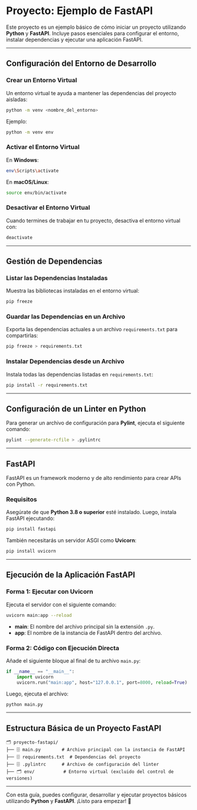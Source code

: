 # Proyecto: Ejemplo de FastAPI

Este proyecto es un ejemplo básico de cómo iniciar un proyecto utilizando **Python** y **FastAPI**. Incluye pasos esenciales para configurar el entorno, instalar dependencias y ejecutar una aplicación FastAPI.

---

## Configuración del Entorno de Desarrollo

### Crear un Entorno Virtual
Un entorno virtual te ayuda a mantener las dependencias del proyecto aisladas:

```bash
python -m venv <nombre_del_entorno>
```

Ejemplo:
```bash
python -m venv env
```

### Activar el Entorno Virtual
En **Windows**:
```bash
env\Scripts\activate
```

En **macOS/Linux**:
```bash
source env/bin/activate
```

### Desactivar el Entorno Virtual
Cuando termines de trabajar en tu proyecto, desactiva el entorno virtual con:
```bash
deactivate
```

---

## Gestión de Dependencias

### Listar las Dependencias Instaladas
Muestra las bibliotecas instaladas en el entorno virtual:
```bash
pip freeze
```

### Guardar las Dependencias en un Archivo
Exporta las dependencias actuales a un archivo `requirements.txt` para compartirlas:
```bash
pip freeze > requirements.txt
```

### Instalar Dependencias desde un Archivo
Instala todas las dependencias listadas en `requirements.txt`:
```bash
pip install -r requirements.txt
```

---

## Configuración de un Linter en Python

Para generar un archivo de configuración para **Pylint**, ejecuta el siguiente comando:
```bash
pylint --generate-rcfile > .pylintrc
```

---

## FastAPI

FastAPI es un framework moderno y de alto rendimiento para crear APIs con Python.

### Requisitos

Asegúrate de que **Python 3.8 o superior** esté instalado. Luego, instala FastAPI ejecutando:

```bash
pip install fastapi
```

También necesitarás un servidor ASGI como **Uvicorn**:
```bash
pip install uvicorn
```

---

## Ejecución de la Aplicación FastAPI

### Forma 1: Ejecutar con Uvicorn
Ejecuta el servidor con el siguiente comando:
```bash
uvicorn main:app --reload
```
- **main**: El nombre del archivo principal sin la extensión `.py`.
- **app**: El nombre de la instancia de FastAPI dentro del archivo.

### Forma 2: Código con Ejecución Directa
Añade el siguiente bloque al final de tu archivo `main.py`:
```python
if __name__ == "__main__":
    import uvicorn
    uvicorn.run("main:app", host="127.0.0.1", port=8000, reload=True)
```

Luego, ejecuta el archivo:
```bash
python main.py
```

---

## Estructura Básica de un Proyecto FastAPI

```plaintext
🗂 proyecto-fastapi/
├── 🗄 main.py        # Archivo principal con la instancia de FastAPI
├── 🗄 requirements.txt  # Dependencias del proyecto
├── 🗄 .pylintrc      # Archivo de configuración del linter
├── 🗂 env/           # Entorno virtual (excluido del control de versiones)
```

---

Con esta guía, puedes configurar, desarrollar y ejecutar proyectos básicos utilizando **Python** y **FastAPI**. ¡Listo para empezar! 🚀

